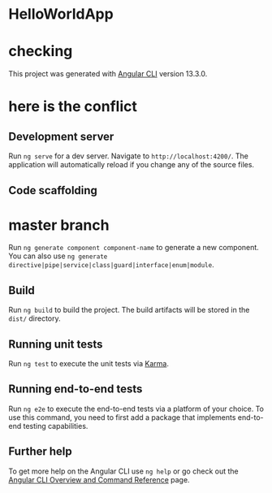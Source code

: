 # HelloWorldApp
# checking
This project was generated with [Angular CLI](https://github.com/angular/angular-cli) version 13.3.0.
# here is the conflict
## Development server

Run `ng serve` for a dev server. Navigate to `http://localhost:4200/`. The application will automatically reload if you change any of the source files.

## Code scaffolding
# master branch
Run `ng generate component component-name` to generate a new component. You can also use `ng generate directive|pipe|service|class|guard|interface|enum|module`.

## Build

Run `ng build` to build the project. The build artifacts will be stored in the `dist/` directory.

## Running unit tests

Run `ng test` to execute the unit tests via [Karma](https://karma-runner.github.io).

## Running end-to-end tests

Run `ng e2e` to execute the end-to-end tests via a platform of your choice. To use this command, you need to first add a package that implements end-to-end testing capabilities.

## Further help

To get more help on the Angular CLI use `ng help` or go check out the [Angular CLI Overview and Command Reference](https://angular.io/cli) page.

